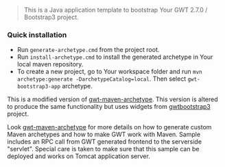 > This is a Java application template to bootstrap Your GWT 2.7.0 / Bootstrap3 project. 

### Quick installation

- Run `generate-archetype.cmd` from the project root.
- Run `install-archetype.cmd` to install the generated archetype in Your local maven repository.
- To create a new project, go to Your workspace folder and run `mvn archetype:generate -DarchetypeCatalog=local`. Then select `gwt-bootstrap3-app` archetype.

This is a modified version of [gwt-maven-archetype](https://github.com/xlavs/gwt-maven-archetype). This version is altered to produce the same functionality but uses widgets from [gwtbootstrap3](https://github.com/gwtbootstrap3/gwtbootstrap3) project.

Look [gwt-maven-archetype](https://github.com/xlavs/gwt-maven-archetype) for more details on how to generate custom Maven archetypes and how to make GWT work with Maven. Sample includes an RPC call from GWT generated frontend to the serverside "servlet". Special care is taken to make sure that this sample can be deployed and works on Tomcat application server.
